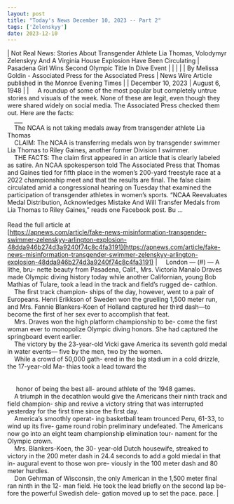 ```yaml
---
layout: post
title: "Today's News December 10, 2023 -- Part 2"
tags: ['Zelenskyy']
date: 2023-12-10
---
```


| Not Real News: Stories About Transgender Athlete Lia Thomas, Volodymyr Zelenskyy And A Virginia House Explosion Have Been Circulating | Pasadena Girl Wins Second Olympic Title In Dive Event |
|  |  |
| By Melissa Goldin - Associated Press for the Associated Press | News Wire Article published in the Monroe Evening Times |
| December 10, 2023 | August 6, 1948 |
| &nbsp;&nbsp;&nbsp;&nbsp;A roundup of some of the most popular but completely untrue stories and visuals of the week. None of these are legit, even though they were shared widely on social media. The Associated Press checked them out. Here are the facts:<br>&nbsp;&nbsp;&nbsp;&nbsp;___<br>&nbsp;&nbsp;&nbsp;&nbsp;The NCAA is not taking medals away from transgender athlete Lia Thomas<br>&nbsp;&nbsp;&nbsp;&nbsp;CLAIM: The NCAA is transferring medals won by transgender swimmer Lia Thomas to Riley Gaines, another former Division I swimmer.<br>&nbsp;&nbsp;&nbsp;&nbsp;THE FACTS: The claim first appeared in an article that is clearly labeled as satire. An NCAA spokesperson told The Associated Press that Thomas and Gaines tied for fifth place in the women’s 200-yard freestyle race at a 2022 championship meet and that the results are final. The false claim circulated amid a congressional hearing on Tuesday that examined the participation of transgender athletes in women’s sports. “NCAA Reevaluates Medal Distribution, Acknowledges Mistake And Will Transfer Medals from Lia Thomas to Riley Gaines,” reads one Facebook post. Bu ...<br><br>Read the full article at<br>[https://apnews.com/article/fake-news-misinformation-transgender-swimmer-zelenskyy-arlington-explosion-48dda946b274d3a9240f74c8c4fa3191](https://apnews.com/article/fake-news-misinformation-transgender-swimmer-zelenskyy-arlington-explosion-48dda946b274d3a9240f74c8c4fa3191) | &nbsp;&nbsp;&nbsp;&nbsp;London — (#) — A lithe, bru- nette beauty from Pasadena, Calif., Mrs. Victoria Manalo Draves made Olympic diving history today while another Californian, young Bob Mathias of Tulare, took a lead in the track and field’s rugged de- cathlon.<br>&nbsp;&nbsp;&nbsp;&nbsp;The first track champion- ships of the day, however, went to a pair of Europeans. Henri Erikkson of Sweden won the gruelling 1,500 meter run, and Mrs. Fannie Blankers-Koen of Holland captured her third dash—to become the first of her sex ever to accomplish that feat.<br>&nbsp;&nbsp;&nbsp;&nbsp;Mrs. Draves won the high platform championship to  be- come the first woman ever to monopolize Olympic diving honors. She had captured the springboard event earlier.<br>&nbsp;&nbsp;&nbsp;&nbsp;The victory by the 23-year-old Vicki gave America its seventh gold medal in water events— five by the men, two by the women.<br>&nbsp;&nbsp;&nbsp;&nbsp;While a crowd of 50,000 gath- ered in the big stadium in a cold drizzle, the 17-year-old Ma- thias took a lead toward the<br>&nbsp;&nbsp;&nbsp;&nbsp; <br>&nbsp;&nbsp;&nbsp;&nbsp; <br>&nbsp;&nbsp;&nbsp;&nbsp; honor of being the best all- around athlete of the 1948 games.<br>&nbsp;&nbsp;&nbsp;&nbsp;A triumph in the decathlon would give the Americans their ninth track and field champion- ship and revive a victory string that was interrupted yesterday for the first time since the first day.<br>&nbsp;&nbsp;&nbsp;&nbsp;America’s smoothly operat- ing basketball team trounced Peru, 61-33, to wind up its five- game round robin preliminary undefeated. The Americans now go into an eight team championship elimination tour- nament for the Olympic crown.<br>&nbsp;&nbsp;&nbsp;&nbsp;Mrs. Blankers-Koen, the 30- year-old Dutch housewife, streaked to victory in the 200 meter dash in 24.4 seconds to add a gold miedal in that in- augural event to those won pre- viously in the 100 meter dash and 80 meter hurdles.<br>&nbsp;&nbsp;&nbsp;&nbsp;Don Gehrman of Wisconsin, the only American in the 1,500 meter final ran ninth in the 12- man field. He took the lead briefly on the second lap be- fore the powerful Swedish dele- gation moved up to set the pace.   pace.  |